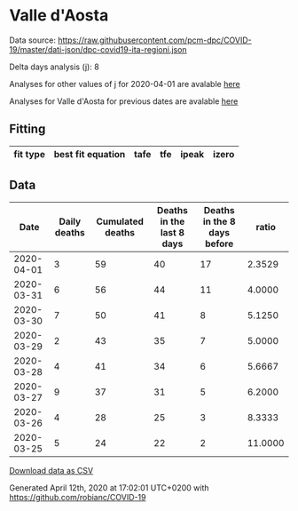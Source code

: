 # Valle d'Aosta

Data source: https://raw.githubusercontent.com/pcm-dpc/COVID-19/master/dati-json/dpc-covid19-ita-regioni.json

Delta days analysis (j): 8

Analyses for other values of j for 2020-04-01 are avalable [here](../2020-04-01/README.md)

Analyses for Valle d'Aosta for previous dates are avalable [here](../README.md)

## Fitting 
|fit type|best fit equation|tafe|tfe|ipeak|izero|
|-------|-----|--------|------|---|---|

## Data
|Date|Daily deaths|Cumulated deaths|Deaths in the last 8 days|Deaths in the 8 days before|ratio|
|----|----------|-----------|-------|--------------------|-----|
|2020-04-01|3|59|40|17|2.3529|
|2020-03-31|6|56|44|11|4.0000|
|2020-03-30|7|50|41|8|5.1250|
|2020-03-29|2|43|35|7|5.0000|
|2020-03-28|4|41|34|6|5.6667|
|2020-03-27|9|37|31|5|6.2000|
|2020-03-26|4|28|25|3|8.3333|
|2020-03-25|5|24|22|2|11.0000|

[Download data as CSV](COVID-19_valle_d'aosta_j8_2020-04-01.csv)

Generated April 12th, 2020 at 17:02:01 UTC+0200 with https://github.com/robianc/COVID-19
